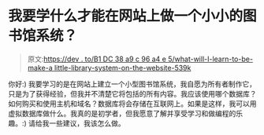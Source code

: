 # 我要学什么才能在网站上做一个小小的图书馆系统？

> 原文:[https://dev . to/B1 DC 38 a9 c 96 a4 e 5/what-will-I-learn-to-be-make-a little-library-system-on-the-website-539k](https://dev.to/b1dc38a9c96a4e5/what-will-i-learn-to-be-able-to-make-a-little-library-system-on-the-website-539k)

你好:)
我要学习的是在网站上建立一个小型图书馆系统，我自愿为所有者制作它，只是为了获得经验，但我并不清楚它将包括的所有内容。我应该使用哪个数据库？如何购买和使用主机和域名？数据库将会存储在互联网上。如果是这样，我可以用虚拟数据库做什么。我真的是初学者，但我愿意了解并享受学习和做编程的乐趣。:)
请给我一些建议，我该怎么做。